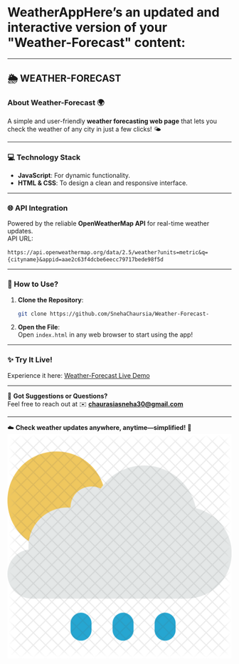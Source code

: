 # WeatherAppHere’s an updated and interactive version of your "Weather-Forecast" content:  

---

## **🌦️ WEATHER-FORECAST**  

### **About Weather-Forecast 🌍**  
A simple and user-friendly **weather forecasting web page** that lets you check the weather of any city in just a few clicks! 🌤️  

---

### **💻 Technology Stack**  
- **JavaScript**: For dynamic functionality.  
- **HTML & CSS**: To design a clean and responsive interface.  

---

### **🌐 API Integration**  
Powered by the reliable **OpenWeatherMap API** for real-time weather updates.  
API URL:  
```
https://api.openweathermap.org/data/2.5/weather?units=metric&q={cityname}&appid=aae2c63f4dcbe6eecc79717bede98f5d
```

---

### **🚀 How to Use?**  
1. **Clone the Repository**:  
   ```bash
   git clone https://github.com/SnehaChaursia/Weather-Forecast-
   ```
2. **Open the File**:  
   Open `index.html` in any web browser to start using the app!  

---

### **✨ Try It Live!**  
Experience it here: [Weather-Forecast Live Demo](https://snehachaursia.github.io/Weather-Forecast-/)  

---

💬 **Got Suggestions or Questions?**  
Feel free to reach out at ✉️ **chaurasiasneha30@gmail.com**  

---

☁️ **Check weather updates anywhere, anytime—simplified!** 🌟![alt text](Cloud.png)